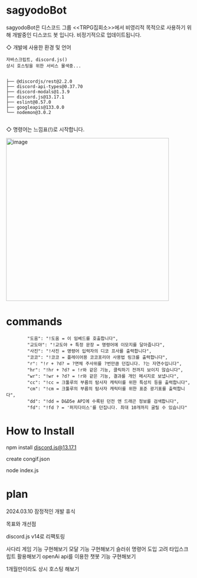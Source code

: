 # sagyodoBot
sagyodoBot은 디스코드 그룹 <<TRPG집회소>>에서 비영리적 목적으로 사용하기 위해 개발중인 디스코드 봇 입니다.
비정기적으로 업데이트됩니다. 


◇ 개발에 사용한 환경 및 언어


```
자바스크립트, discord.js()
상시 호스팅을 위한 서비스 물색중...


├── @discordjs/rest@2.2.0
├── discord-api-types@0.37.70
├── discord-modals@1.3.9
├── discord.js@13.17.1
├── eslint@8.57.0
├── googleapis@133.0.0
└── nodemon@3.0.2


```




◇ 명령어는 느낌표(!)로 시작합니다. 

<img width="441" alt="image" src="https://github.com/hwangjisu9112/sagyodoBot/assets/101966205/b57f86be-b4e1-47c8-bc3b-7168b469ebd9">


# commands

```
        "도움": "!도움 = 이 임베드를 호출합니다",
        "교도야": "!교도야 + 특정 문장 = 명령어에 이모지를 달아줍니다",
        "사진": "!사진 = 명령어 입력자의 디코 프사를 출력합니다",
        "코코": "!코코 = 플레이어용 코코포리아 사용법 링크를 출력합니다",
        "r": "!r + ?d? = ?면체 주사위를 ?번만큼 던집니다. ?는 자연수입니다",
        "hr": "!hr + ?d? = !r와 같은 기능, 클릭하기 전까지 보이지 않습니다",
        "wr": "!wr + ?d? = !r와 같은 기능, 결과를 개인 메시지로 보냅니다",
        "cc": "!cc = 크툴루의 부름의 탐사자 캐릭터를 위한 특성치 등을 출력합니다",
        "cm": "!cm = 크툴루의 부름의 탐사자 캐릭터를 위한 표준 광기표를 출력합니다",
        "dd": "!dd = D&D5e API에 수록된 던전 앤 드래곤 정보를 검색합니다",
        "fd": "!fd ? = '퍼지다이스'를 던집니다. 최대 10개까지 굴릴 수 있습니다"
```





# How to Install


npm install discord.js@13.17.1


create congif.json


node index.js




# plan


2024.03.10 잠정적인 개발 휴식

목표와 개선점

discord.js v14로 리팩토링

사다리 게임 기능 구현해보기
모달 기능 구현해보기
슬러쉬 명령어 도입 고려
타입스크립트 활용해보기
openAi api를 이용한 챗봇 기능 구현해보기

1개월만이라도 상시 호스팅 해보기
